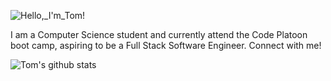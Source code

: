 ![Hello,_I'm_Tom!](https://github.com/chiltom/chiltom/assets/70041142/12cf0065-92b0-4933-9b9f-fcbd5c63a6a7)

I am a Computer Science student and currently attend the Code Platoon boot camp, aspiring to be a Full Stack Software Engineer.
Connect with me!

![Tom's github stats](https://github-readme-stats.vercel.app/api?username=chiltom)
